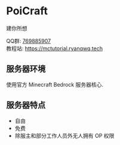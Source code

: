 # PoiCraft


建你所想

QQ群: [769885907](https://jq.qq.com/?_wv=1027&k=5UqznJs)  
教程站: <https://mctutorial.ryanqwq.tech>  


## 服务器环境

使用官方 Minecraft Bedrock 服务器核心.  

## 服务器特点

* 自由
* 免费
* 除服主和部分工作人员外无人拥有 OP 权限
